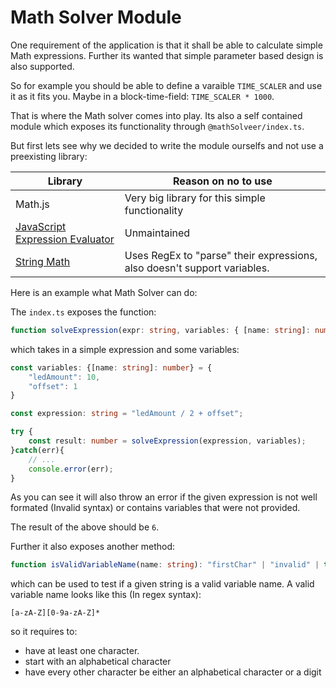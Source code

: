 # Math Solver Module

One requirement of the application is that it shall be able to calculate simple Math expressions.
Further its wanted that simple parameter based design is also supported.

So for example you should be able to define a varaible `TIME_SCALER` and use it as it fits you. Maybe in a block-time-field: `TIME_SCALER * 1000`.

That is where the Math solver comes into play. Its also a self contained module which exposes its functionality through `@mathSolveer/index.ts`.

But first lets see why we decided to write the module ourselfs and not use a preexisting library:

|Library|Reason on no to use|
|-|-|
|Math.js|Very big library for this simple functionality|
|[JavaScript Expression Evaluator](https://silentmatt.com/javascript-expression-evaluator/)|Unmaintained|
|[String Math](https://www.npmjs.com/package/string-math)|Uses RegEx to "parse" their expressions, also doesn't support variables.|

Here is an example what Math Solver can do:

The `index.ts` exposes the function:

```ts
function solveExpression(expr: string, variables: { [name: string]: number }): number;
```

which takes in a simple expression and some variables:

```ts
const variables: {[name: string]: number} = {
    "ledAmount": 10,
    "offset": 1
}

const expression: string = "ledAmount / 2 + offset";

try {
    const result: number = solveExpression(expression, variables);
}catch(err){
    // ...
    console.error(err);
}
```

As you can see it will also throw an error if the given expression is not well formated (Invalid syntax) or contains variables that were not provided.

The result of the above should be `6`.

Further it also exposes another method:
```ts
function isValidVariableName(name: string): "firstChar" | "invalid" | true;
```

which can be used to test if a given string is a valid variable name.
A valid variable name looks like this (In regex syntax):
```
[a-zA-Z][0-9a-zA-Z]*
```

so it requires to:
- have at least one character.
- start with an alphabetical character
- have every other character be either an alphabetical character or a digit
